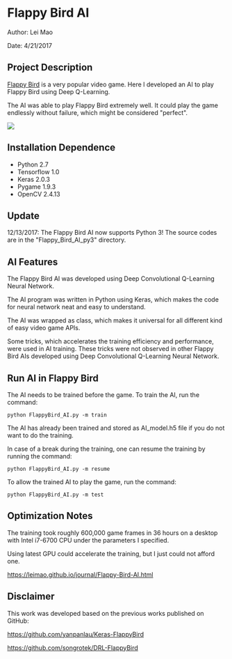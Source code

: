 # Flappy Bird AI

Author: Lei Mao

Date: 4/21/2017

## Project Description

[Flappy Bird](https://en.wikipedia.org/wiki/Flappy_bird) is a very popular video game. Here I developed an AI to play Flappy Bird using Deep Q-Learning. 

The AI was able to play Flappy Bird extremely well. It could play the game endlessly without failure, which might be considered "perfect".

![](flappy_bird_AI.gif)

## Installation Dependence

* Python 2.7
* Tensorflow 1.0
* Keras 2.0.3
* Pygame 1.9.3
* OpenCV 2.4.13

## Update

12/13/2017: The Flappy Bird AI now supports Python 3! The source codes are in the "Flappy_Bird_AI_py3" directory.

## AI Features

The Flappy Bird AI was developed using Deep Convolutional Q-Learning Neural Network. 

The AI program was written in Python using Keras, which makes the code for neural network neat and easy to understand.

The AI was wrapped as class, which makes it universal for all different kind of easy video game APIs.

Some tricks, which accelerates the training efficiency and performance, were used in AI training. These tricks were not observed in other Flappy Bird AIs developed using Deep Convolutional Q-Learning Neural Network.

## Run AI in Flappy Bird

The AI needs to be trained before the game. To train the AI, run the command:
```shell
python FlappyBird_AI.py -m train
```

The AI has already been trained and stored as AI_model.h5 file if you do not want to do the training.

In case of a break during the training, one can resume the training by running the command:
```shell
python FlappyBird_AI.py -m resume
```

To allow the trained AI to play the game, run the command:
```shell
python FlappyBird_AI.py -m test
```

## Optimization Notes

The training took roughly 600,000 game frames in 36 hours on a desktop with Intel i7-6700 CPU under the parameters I specified. 

Using latest GPU could accelerate the training, but I just could not afford one.

<https://leimao.github.io/journal/Flappy-Bird-AI.html>

## Disclaimer

This work was developed based on the previous works published on GitHub:

<https://github.com/yanpanlau/Keras-FlappyBird>

<https://github.com/songrotek/DRL-FlappyBird>